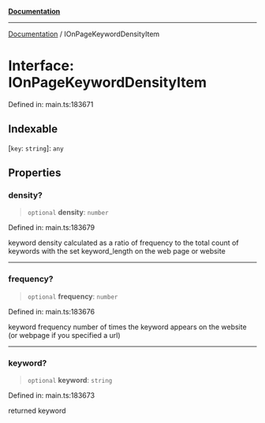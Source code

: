 [**Documentation**](../README.md)

***

[Documentation](../README.md) / IOnPageKeywordDensityItem

# Interface: IOnPageKeywordDensityItem

Defined in: main.ts:183671

## Indexable

\[`key`: `string`\]: `any`

## Properties

### density?

> `optional` **density**: `number`

Defined in: main.ts:183679

keyword density
calculated as a ratio of frequency to the total count of keywords with the set keyword_length on the web page or website

***

### frequency?

> `optional` **frequency**: `number`

Defined in: main.ts:183676

keyword frequency
number of times the keyword appears on the website (or webpage if you specified a url)

***

### keyword?

> `optional` **keyword**: `string`

Defined in: main.ts:183673

returned keyword
